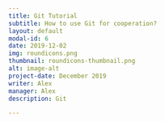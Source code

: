 ```yaml
---
title: Git Tutorial
subtitle: How to use Git for cooperation?
layout: default
modal-id: 6
date: 2019-12-02
img: roundicons.png
thumbnail: roundicons-thumbnail.png
alt: image-alt
project-date: December 2019
writer: Alex
manager: Alex
description: Git

---
```

